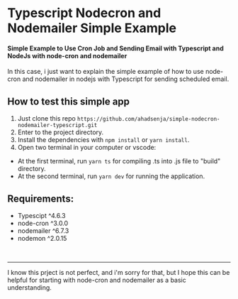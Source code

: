 # Typescript Nodecron and Nodemailer Simple Example
#### Simple Example to Use Cron Job and Sending Email with Typescript and NodeJs with node-cron and nodemailer

In this case, i just want to explain the simple example of how to use node-cron and nodemailer in nodejs with
Typescript for sending scheduled email.

## How to test this simple app
1. Just clone this repo `https://github.com/ahadsenja/simple-nodecron-nodemailer-typescript.git`
2. Enter to the project directory.
3. Install the dependencies with `npm install` or `yarn install`.
4. Open two terminal in your computer or vscode:
  - At the first terminal, run `yarn ts` for compiling .ts into .js file to "build" directory.
  - At the second terminal, run `yarn dev` for running the application.

## Requirements:
- Typescipt ^4.6.3
- node-cron ^3.0.0
- nodemailer ^6.7.3
- nodemon ^2.0.15

<br>
<hr>
I know this prject is not perfect, and i'm sorry for that,
but I hope this can be helpful for starting with node-cron and nodemailer as a basic understanding.